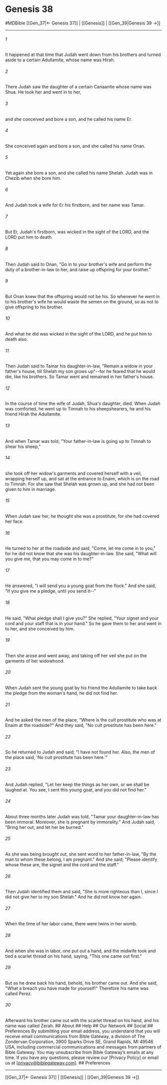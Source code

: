 # Genesis 38
#MDBible
[[Gen_37|← Genesis 37]] | [[Genesis]] | [[Gen_39|Genesis 39 →]]

***


###### 1 
It happened at that time that Judah went down from his brothers and turned aside to a certain Adullamite, whose name was Hirah. 

###### 2 
There Judah saw the daughter of a certain Canaanite whose name was Shua. He took her and went in to her, 

###### 3 
and she conceived and bore a son, and he called his name Er. 

###### 4 
She conceived again and bore a son, and she called his name Onan. 

###### 5 
Yet again she bore a son, and she called his name Shelah. Judah was in Chezib when she bore him. 

###### 6 
And Judah took a wife for Er his firstborn, and her name was Tamar. 

###### 7 
But Er, Judah's firstborn, was wicked in the sight of the LORD, and the LORD put him to death. 

###### 8 
Then Judah said to Onan, "Go in to your brother's wife and perform the duty of a brother-in-law to her, and raise up offspring for your brother." 

###### 9 
But Onan knew that the offspring would not be his. So whenever he went in to his brother's wife he would waste the semen on the ground, so as not to give offspring to his brother. 

###### 10 
And what he did was wicked in the sight of the LORD, and he put him to death also. 

###### 11 
Then Judah said to Tamar his daughter-in-law, "Remain a widow in your father's house, till Shelah my son grows up"--for he feared that he would die, like his brothers. So Tamar went and remained in her father's house. 

###### 12 
In the course of time the wife of Judah, Shua's daughter, died. When Judah was comforted, he went up to Timnah to his sheepshearers, he and his friend Hirah the Adullamite. 

###### 13 
And when Tamar was told, "Your father-in-law is going up to Timnah to shear his sheep," 

###### 14 
she took off her widow's garments and covered herself with a veil, wrapping herself up, and sat at the entrance to Enaim, which is on the road to Timnah. For she saw that Shelah was grown up, and she had not been given to him in marriage. 

###### 15 
When Judah saw her, he thought she was a prostitute, for she had covered her face. 

###### 16 
He turned to her at the roadside and said, "Come, let me come in to you," for he did not know that she was his daughter-in-law. She said, "What will you give me, that you may come in to me?" 

###### 17 
He answered, "I will send you a young goat from the flock." And she said, "If you give me a pledge, until you send it--" 

###### 18 
He said, "What pledge shall I give you?" She replied, "Your signet and your cord and your staff that is in your hand." So he gave them to her and went in to her, and she conceived by him. 

###### 19 
Then she arose and went away, and taking off her veil she put on the garments of her widowhood. 

###### 20 
When Judah sent the young goat by his friend the Adullamite to take back the pledge from the woman's hand, he did not find her. 

###### 21 
And he asked the men of the place, "Where is the cult prostitute who was at Enaim at the roadside?" And they said, "No cult prostitute has been here." 

###### 22 
So he returned to Judah and said, "I have not found her. Also, the men of the place said, 'No cult prostitute has been here.'" 

###### 23 
And Judah replied, "Let her keep the things as her own, or we shall be laughed at. You see, I sent this young goat, and you did not find her." 

###### 24 
About three months later Judah was told, "Tamar your daughter-in-law has been immoral. Moreover, she is pregnant by immorality." And Judah said, "Bring her out, and let her be burned." 

###### 25 
As she was being brought out, she sent word to her father-in-law, "By the man to whom these belong, I am pregnant." And she said, "Please identify whose these are, the signet and the cord and the staff." 

###### 26 
Then Judah identified them and said, "She is more righteous than I, since I did not give her to my son Shelah." And he did not know her again. 

###### 27 
When the time of her labor came, there were twins in her womb. 

###### 28 
And when she was in labor, one put out a hand, and the midwife took and tied a scarlet thread on his hand, saying, "This one came out first." 

###### 29 
But as he drew back his hand, behold, his brother came out. And she said, "What a breach you have made for yourself!" Therefore his name was called Perez. 

###### 30 
Afterward his brother came out with the scarlet thread on his hand, and his name was called Zerah. ## About ## Help ## Our Network ## Social ## Preferences By submitting your email address, you understand that you will receive email communications from Bible Gateway, a division of The Zondervan Corporation, 3900 Sparks Drive SE, Grand Rapids, MI 49546 USA, including commercial communications and messages from partners of Bible Gateway. You may unsubscribe from Bible Gateway&rsquo;s emails at any time. If you have any questions, please review our [Privacy Policy] or email us at [privacy@biblegateway.com]. ## Preferences

***

[[Gen_37|← Genesis 37]] | [[Genesis]] | [[Gen_39|Genesis 39 →]]
